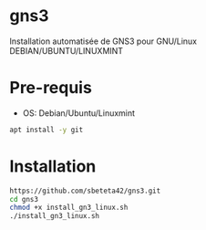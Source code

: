 # gns3
Installation automatisée de GNS3 pour GNU/Linux DEBIAN/UBUNTU/LINUXMINT

# Pre-requis
- OS: Debian/Ubuntu/Linuxmint
```bash
apt install -y git
```
# Installation
```bash
https://github.com/sbeteta42/gns3.git
cd gns3
chmod +x install_gn3_linux.sh
./install_gn3_linux.sh
```

